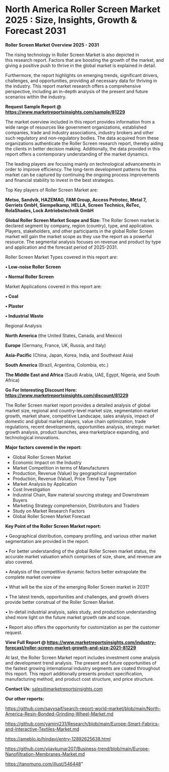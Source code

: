 # North America Roller Screen Market 2025 : Size, Insights, Growth & Forecast 2031

<Strong> Roller Screen Market Overview 2025 - 2031</strong>

The rising technology in Roller Screen Market is also depicted in this research report. Factors that are boosting the growth of the market, and giving a positive push to thrive in the global market is explained in detail.

Furthermore, the report highlights on emerging trends, significant drivers, challenges, and opportunities, providing all necessary data for thriving in the industry. This report market research offers a comprehensive perspective, including an in-depth analysis of the present and future scenarios within the industry.

<strong>Request Sample Report @ <a href=https://www.marketreportsinsights.com/sample/81229>https://www.marketreportsinsights.com/sample/81229</a></strong>

The market overview included in this report provides information from a wide range of resources like government organizations, established companies, trade and industry associations, industry brokers and other such regulatory and non-regulatory bodies. The data acquired from these organizations authenticate the Roller Screen research report, thereby aiding the clients in better decision making. Additionally, the data provided in this report offers a contemporary understanding of the market dynamics.

The leading players are focusing mainly on technological advancements in order to improve efficiency. The long-term development patterns for this market can be captured by continuing the ongoing process improvements and financial stability to invest in the best strategies.

Top Key players of Roller Screen Market are:

<strong>Metso, Sandvik, HAZEMAG, FAM Group, Access Petrotec, Metal 7, Gerriets GmbH, Siempelkamp, HELLA, Screen Technics, ReTec, RolaShades, Lock Antriebstechnik GmbH</strong>

<strong><b>Global Roller Screen Market Scope and Size:</b></strong>
The Roller Screen market is declared segment by company, region (country), type, and application. Players, stakeholders, and other participants in the global Roller Screen market will gain the market scope as they use the report as a powerful resource. The segmental analysis focuses on revenue and product by type and application and the forecast period of 2025-2031.

Roller Screen Market Types covered in this report are:

<strong>• Low-noise Roller Screen

• Normal Roller Screen</strong>

Market Applications covered in this report are:

<strong>• Coal

• Plaster

• Industrial Waste</strong> 

Regional Analysis

<strong>North America</strong> (the United States, Canada, and Mexico)

<strong>Europe</strong> (Germany, France, UK, Russia, and Italy)

<strong>Asia-Pacific</strong> (China, Japan, Korea, India, and Southeast Asia)

<strong>South America</strong> (Brazil, Argentina, Colombia, etc.)

<strong>The Middle East and Africa</strong> (Saudi Arabia, UAE, Egypt, Nigeria, and South Africa)

<strong>Go For Interesting Discount Here: <a href=https://www.marketreportsinsights.com/discount/81229>https://www.marketreportsinsights.com/discount/81229</a></strong>

The Roller Screen market report provides a detailed analysis of global market size, regional and country-level market size, segmentation market growth, market share, competitive Landscape, sales analysis, impact of domestic and global market players, value chain optimization, trade regulations, recent developments, opportunities analysis, strategic market growth analysis, product launches, area marketplace expanding, and technological innovations.

<strong><b>Major factors covered in the report:</b></strong>
<ul>
  <li>Global Roller Screen Market </li>
  <li>Economic Impact on the Industry</li>
  <li>Market Competition in terms of Manufacturers</li>
  <li>Production, Revenue (Value) by geographical segmentation</li>
  <li>Production, Revenue (Value), Price Trend by Type</li>
  <li>Market Analysis by Application</li>
  <li>Cost Investigation</li>
  <li>Industrial Chain, Raw material sourcing strategy and Downstream Buyers</li>
  <li>Marketing Strategy comprehension, Distributors and Traders</li>
  <li>Study on Market Research Factors</li>
  <li>Global Roller Screen Market Forecast</li>
</ul>

<strong><b>Key Point of the Roller Screen Market report:</b></strong>

• Geographical distribution, company profiling, and various other market segmentation are provided in the report.

• For better understanding of the global Roller Screen market status, the accurate market valuation which comprises of size, share, and revenue are also covered.

• Analysis of the competitive dynamic factors better extrapolate the complete market overview

• What will be the size of the emerging Roller Screen market in 2031?

• The latest trends, opportunities and challenges, and growth drivers provide better construal of the Roller Screen Market.

• In-detail industrial analysis, sales study, and production understanding shed more light on the future market growth rate and scope.

• Report also offers the opportunity for customization as per the customer request.

<strong><b>View Full Report @ <a href=https://www.marketreportsinsights.com/industry-forecast/roller-screen-market-growth-and-size-2021-81229>https://www.marketreportsinsights.com/industry-forecast/roller-screen-market-growth-and-size-2021-81229</a></b></strong>


At last, the Roller Screen Market report includes investment come analysis and development trend analysis. The present and future opportunities of the fastest growing international industry segments are coated throughout this report. This report additionally presents product specification, manufacturing method, and product cost structure, and price structure.

<strong>Contact Us:</strong>
sales@marketreportsinsights.com

<strong>Our other reports:</strong>

<a href=https://github.com/sayysaif/search-report-world-market/blob/main/North-America-Resin-Bonded-Grinding-Wheel-Market.md>https://github.com/sayysaif/search-report-world-market/blob/main/North-America-Resin-Bonded-Grinding-Wheel-Market.md</a>

<a href=https://github.com/yamini231/Research/blob/main/Europe-Smart-Fabrics-and-Interactive-Textiles-Market.md>https://github.com/yamini231/Research/blob/main/Europe-Smart-Fabrics-and-Interactive-Textiles-Market.md</a>

<a href=https://ameblo.jp/hindavi/entry-12892625638.html>https://ameblo.jp/hindavi/entry-12892625638.html</a>

<a href=https://github.com/vijaykumar207/Business-trend/blob/main/Europe-Nanofiltration-Membranes-Market.md>https://github.com/vijaykumar207/Business-trend/blob/main/Europe-Nanofiltration-Membranes-Market.md</a>

<a href=https://tanomuno.com/illust/546448>https://tanomuno.com/illust/546448</a>"
